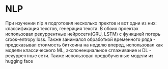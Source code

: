 # NLP
При изучении nlp я подготовил несколько пректов и вот одни из них: классификация текстов, генерация текста. В обоих проектах использовал рекуррентные нейросети(GRU, LSTM) с функцией потерь croos-entropy loss. Также занимался обработкой временного ряда - предсказывал стоимость биткоина на неделю вперед, использовал как модели классического ML, экспоненциальное сглаживание и DL - рекуррентные сети. Также использовал предобученные модели из hugging face

